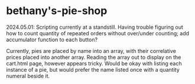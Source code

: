# bethany's-pie-shop

2024.05.01: Scripting currently at a standstill. Having trouble figuring out how to count quantity of repeated orders without over/under counting; add accumulator function to each button? 

Currently, pies are placed by name into an array, with their correlative prices placed into another array. Reading the array out to display on the cart.html page, however appears tricky. Would be okay with listing each instance of a pie, but would prefer the name listed once with a quantity numeral beside it.